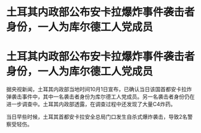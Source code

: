 # 土耳其内政部公布安卡拉爆炸事件袭击者身份，一人为库尔德工人党成员

# 土耳其内政部公布安卡拉爆炸事件袭击者身份，一人为库尔德工人党成员

据央视新闻，土耳其内政部当地时间10月1日宣布，已确认当日该国首都安卡拉炸弹袭击事件中，其中一名袭击者身份为库尔德工人党成员。另一名袭击者身份仍在进一步调查中。土耳其内政部透露，在调查过程中还发现了大量C4炸药。

当日早些时候，土耳其首都安卡拉安全总局门口发生自杀式爆炸袭击，导致2名警察受轻伤。

